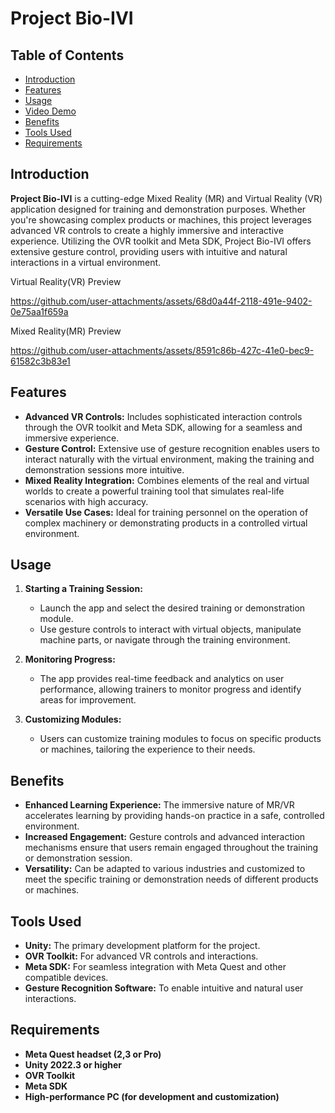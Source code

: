 # Project Bio-IVI

## Table of Contents
- [Introduction](#introduction)
- [Features](#features)
- [Usage](#usage)
- [Video Demo](#video-demo)
- [Benefits](#benefits)
- [Tools Used](#tools-used)
- [Requirements](#requirements)


## Introduction
**Project Bio-IVI** is a cutting-edge Mixed Reality (MR) and Virtual Reality (VR) application designed for training and demonstration purposes. Whether you're showcasing complex products or machines, this project leverages advanced VR controls to create a highly immersive and interactive experience. Utilizing the OVR toolkit and Meta SDK, Project Bio-IVI offers extensive gesture control, providing users with intuitive and natural interactions in a virtual environment.


Virtual Reality(VR) Preview


https://github.com/user-attachments/assets/68d0a44f-2118-491e-9402-0e75aa1f659a

Mixed Reality(MR) Preview

https://github.com/user-attachments/assets/8591c86b-427c-41e0-bec9-61582c3b83e1





## Features
- **Advanced VR Controls:** Includes sophisticated interaction controls through the OVR toolkit and Meta SDK, allowing for a seamless and immersive experience.
- **Gesture Control:** Extensive use of gesture recognition enables users to interact naturally with the virtual environment, making the training and demonstration sessions more intuitive.
- **Mixed Reality Integration:** Combines elements of the real and virtual worlds to create a powerful training tool that simulates real-life scenarios with high accuracy.
- **Versatile Use Cases:** Ideal for training personnel on the operation of complex machinery or demonstrating products in a controlled virtual environment.

## Usage

1. **Starting a Training Session:**
   - Launch the app and select the desired training or demonstration module.
   - Use gesture controls to interact with virtual objects, manipulate machine parts, or navigate through the training environment.

2. **Monitoring Progress:**
   - The app provides real-time feedback and analytics on user performance, allowing trainers to monitor progress and identify areas for improvement.

3. **Customizing Modules:**
   - Users can customize training modules to focus on specific products or machines, tailoring the experience to their needs.


## Benefits
- **Enhanced Learning Experience:** The immersive nature of MR/VR accelerates learning by providing hands-on practice in a safe, controlled environment.
- **Increased Engagement:** Gesture controls and advanced interaction mechanisms ensure that users remain engaged throughout the training or demonstration session.
- **Versatility:** Can be adapted to various industries and customized to meet the specific training or demonstration needs of different products or machines.

## Tools Used
- **Unity:** The primary development platform for the project.
- **OVR Toolkit:** For advanced VR controls and interactions.
- **Meta SDK:** For seamless integration with Meta Quest and other compatible devices.
- **Gesture Recognition Software:** To enable intuitive and natural user interactions.

## Requirements
- **Meta Quest headset (2,3 or Pro)**
- **Unity 2022.3 or higher**
- **OVR Toolkit**
- **Meta SDK**
- **High-performance PC (for development and customization)**



